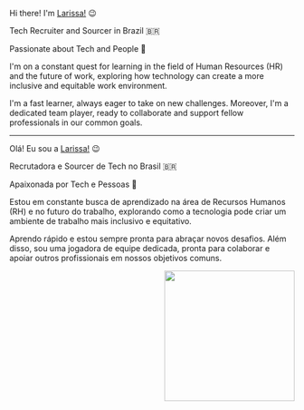 Hi there! I'm [Larissa!](https://www.linkedin.com/in/larissafaraujo/) 😉 

Tech Recruiter and Sourcer in Brazil 🇧🇷

Passionate about Tech and People 🚀

I'm on a constant quest for learning in the field of Human Resources (HR) and the future of work, exploring how technology can create a more inclusive and equitable work environment.

I'm a fast learner, always eager to take on new challenges. Moreover, I'm a dedicated team player, ready to collaborate and support fellow professionals in our common goals.

---
Olá! Eu sou a [Larissa!](https://www.linkedin.com/in/larissafaraujo/) 😉

Recrutadora e Sourcer de Tech no Brasil 🇧🇷

Apaixonada por Tech e Pessoas 🚀

Estou em constante busca de aprendizado na área de Recursos Humanos (RH) e no futuro do trabalho, explorando como a tecnologia pode criar um ambiente de trabalho mais inclusivo e equitativo.

Aprendo rápido e estou sempre pronta para abraçar novos desafios. Além disso, sou uma jogadora de equipe dedicada, pronta para colaborar e apoiar outros profissionais em nossos objetivos comuns.
<div>
<img align='right' src="https://cdn.discordapp.com/attachments/1112172622743093278/1158847100554063903/ezgif-2-c4356cecd9.gif?ex=651dbbf7&is=651c6a77&hm=f6a7ee715cf0e402b645270bf66983619463b66d95e06a056bb4c26e977d0f24&" width="230">
</div>

<!--
**larygrandino/larygrandino** is a ✨ _special_ ✨ repository because its `README.md` (this file) appears on your GitHub profile.

Here are some ideas to get you started:

- 🔭 I’m currently working on ...
- 🌱 I’m currently learning ...
- 👯 I’m looking to collaborate on ...
- 🤔 I’m looking for help with ...
- 💬 Ask me about ...
- 📫 How to reach me: ...
- 😄 Pronouns: ...
- ⚡ Fun fact: ...
-->
